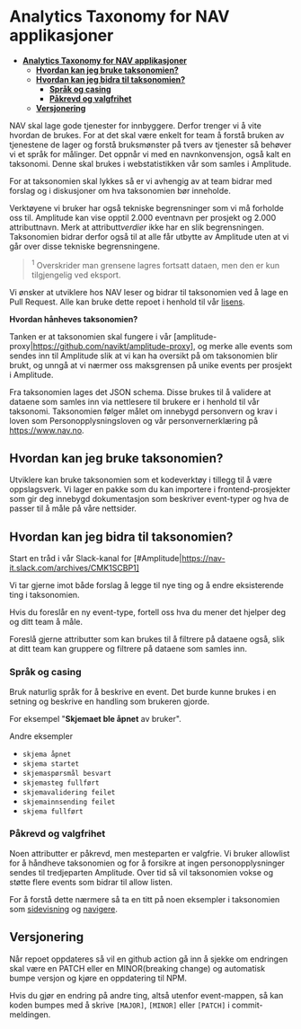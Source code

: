 # **Analytics Taxonomy for NAV applikasjoner**

- [**Analytics Taxonomy for NAV applikasjoner**](#analytics-taxonomy-for-nav-applikasjoner)
  - [**Hvordan kan jeg bruke taksonomien?**](#hvordan-kan-jeg-bruke-taksonomien)
  - [**Hvordan kan jeg bidra til taksonomien?**](#hvordan-kan-jeg-bidra-til-taksonomien)
    - [**Språk og casing**](#språk-og-casing)
    - [**Påkrevd og valgfrihet**](#påkrevd-og-valgfrihet)
  - [**Versjonering**](#versjonering)

NAV skal lage gode tjenester for innbyggere. Derfor trenger vi å vite hvordan de brukes. For at det skal være enkelt for team å forstå bruken av tjenestene de lager og forstå bruksmønster på tvers av tjenester så behøver vi et språk for målinger. Det oppnår vi med en navnkonvensjon, også kalt en taksonomi. Denne skal brukes i webstatistikken vår som samles i Amplitude.

For at taksonomien skal lykkes så er vi avhengig av at team bidrar med forslag og i diskusjoner om hva taksonomien bør inneholde.

Verktøyene vi bruker har også tekniske begrensninger som vi må forholde oss til. Amplitude kan vise opptil 2.000 eventnavn per prosjekt og 2.000 attributtnavn. Merk at attributt*verdier* ikke har en slik begrensningen. Taksonomien bidrar derfor også til at alle får utbytte av Amplitude uten at vi går over disse tekniske begrensningene. 

> <sup>1</sup> Overskrider man grensene lagres fortsatt dataen, men den er kun tilgjengelig ved eksport.

Vi ønsker at utviklere hos NAV leser og bidrar til taksonomien ved å lage en Pull Request. Alle kan bruke dette repoet i henhold til vår [lisens](/LICENSE).

**Hvordan hånheves taksonomien?**

Tanken er at taksonomien skal fungere i vår [amplitude-proxy|https://github.com/navikt/amplitude-proxy], og merke alle events som sendes inn til Amplitude slik at vi kan ha oversikt på om taksonomien blir brukt, og unngå at vi nærmer oss maksgrensen på unike events per prosjekt i Amplitude.

Fra taksonomien lages det JSON schema. Disse brukes til å validere at dataene som samles inn via nettlesere til brukere er i henhold til vår taksonomi. Taksonomien følger målet om innebygd personvern og krav i loven som Personopplysningsloven og vår personvernerklæring på https://www.nav.no.

## **Hvordan kan jeg bruke taksonomien?**

Utviklere kan bruke taksonomien som et kodeverktøy i tillegg til å være oppslagsverk. Vi lager en pakke som du kan importere i frontend-prosjekter som gir deg innebygd dokumentasjon som beskriver event-typer og hva de passer til å måle på våre nettsider.

## **Hvordan kan jeg bidra til taksonomien?**

Start en tråd i vår Slack-kanal for [#Amplitude|https://nav-it.slack.com/archives/CMK1SCBP1]

Vi tar gjerne imot både forslag å legge til nye ting og å endre eksisterende ting i taksonomien.

Hvis du foreslår en ny event-type, fortell oss hva du mener det hjelper deg og ditt team å måle. 

Foreslå gjerne attributter som kan brukes til å filtrere på dataene også, slik at ditt team kan gruppere og filtrere på dataene som samles inn. 

### **Språk og casing**

Bruk naturlig språk for å beskrive en event. Det burde kunne brukes i en setning og beskrive en handling som brukeren gjorde.

For eksempel "**Skjemaet ble åpnet** av bruker".

Andre eksempler 
* `skjema åpnet`
* `skjema startet`
* `skjemaspørsmål besvart`
* `skjemasteg fullført`
* `skjemavalidering feilet`
* `skjemainnsending feilet`
* `skjema fullført`


### **Påkrevd og valgfrihet**

Noen attributter er påkrevd, men mesteparten er valgfrie. Vi bruker allowlist for å håndheve taksonomien og for å forsikre at ingen personopplysninger sendes til tredjeparten Amplitude. Over tid så vil taksonomien vokse og støtte flere events som bidrar til allow listen.

For å forstå dette nærmere så ta en titt på noen eksempler i taksonomien som [sidevisning](events/sidevisning/README.md) og [navigere](/events/navigere/README.md).

## **Versjonering**

Når repoet oppdateres så vil en github action gå inn å sjekke om endringen 
skal være en PATCH eller en MINOR(breaking change) og automatisk bumpe versjon og
kjøre en oppdatering til NPM.

Hvis du gjør en endring på andre ting, altså utenfor event-mappen, så kan koden 
bumpes med å skrive `[MAJOR]`, `[MINOR]` eller `[PATCH]` i commit-meldingen.